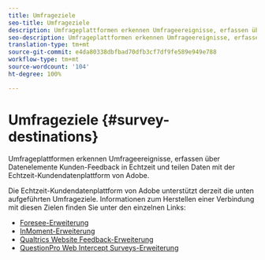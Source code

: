 ```yaml
---
title: Umfrageziele
seo-title: Umfrageziele
description: Umfrageplattformen erkennen Umfrageereignisse, erfassen über Datenelemente Kunden-Feedback in Echtzeit und teilen Daten mit der Echtzeit-Kundendatenplattform von Adobe.
seo-description: Umfrageplattformen erkennen Umfrageereignisse, erfassen über Datenelemente Kunden-Feedback in Echtzeit und teilen Daten mit der Echtzeit-Kundendatenplattform von Adobe.
translation-type: tm+mt
source-git-commit: e4da80338dbfbad70dfb3cf7df9fe589e949e788
workflow-type: tm+mt
source-wordcount: '104'
ht-degree: 100%

---
```



# Umfrageziele {#survey-destinations}

Umfrageplattformen erkennen Umfrageereignisse, erfassen über Datenelemente Kunden-Feedback in Echtzeit und teilen Daten mit der Echtzeit-Kundendatenplattform von Adobe.

Die Echtzeit-Kundendatenplattform von Adobe unterstützt derzeit die unten aufgeführten Umfrageziele. Informationen zum Herstellen einer Verbindung mit diesen Zielen finden Sie unter den einzelnen Links:

* [Foresee-Erweiterung](/help/rtcdp/destinations/foresee-extension.md)
* [InMoment-Erweiterung](/help/rtcdp/destinations/inmoment-extension.md)
* [Qualtrics Website Feedback-Erweiterung](qualtrics-extension.md)
* [QuestionPro Web Intercept Surveys-Erweiterung](/help/rtcdp/destinations/web-intercept-surveys-extension.md)
